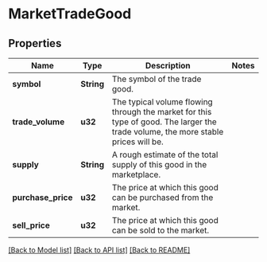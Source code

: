 # MarketTradeGood

## Properties
Name | Type | Description | Notes
------------ | ------------- | ------------- | -------------
**symbol** | **String** | The symbol of the trade good. | 
**trade_volume** | **u32** | The typical volume flowing through the market for this type of good. The larger the trade volume, the more stable prices will be. | 
**supply** | **String** | A rough estimate of the total supply of this good in the marketplace. | 
**purchase_price** | **u32** | The price at which this good can be purchased from the market. | 
**sell_price** | **u32** | The price at which this good can be sold to the market. | 

[[Back to Model list]](../README.md#documentation-for-models) [[Back to API list]](../README.md#documentation-for-api-endpoints) [[Back to README]](../README.md)


